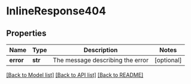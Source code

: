 # InlineResponse404

## Properties
Name | Type | Description | Notes
------------ | ------------- | ------------- | -------------
**error** | **str** | The message describing the error | [optional] 

[[Back to Model list]](../README.md#documentation-for-models) [[Back to API list]](../README.md#documentation-for-api-endpoints) [[Back to README]](../README.md)


